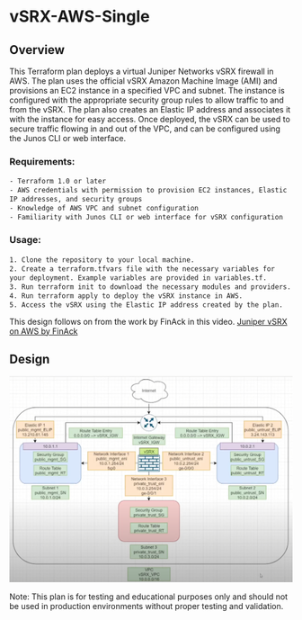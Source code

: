 # vSRX-AWS-Single

## Overview

This Terraform plan deploys a virtual Juniper Networks vSRX firewall in AWS. The plan uses the official vSRX Amazon Machine Image (AMI) and provisions an EC2 instance in a specified VPC and subnet. The instance is configured with the appropriate security group rules to allow traffic to and from the vSRX. The plan also creates an Elastic IP address and associates it with the instance for easy access. Once deployed, the vSRX can be used to secure traffic flowing in and out of the VPC, and can be configured using the Junos CLI or web interface.

### Requirements:

	- Terraform 1.0 or later
	- AWS credentials with permission to provision EC2 instances, Elastic IP addresses, and security groups
	- Knowledge of AWS VPC and subnet configuration
	- Familiarity with Junos CLI or web interface for vSRX configuration

### Usage:

	1. Clone the repository to your local machine.
	2. Create a terraform.tfvars file with the necessary variables for your deployment. Example variables are provided in variables.tf.
	3. Run terraform init to download the necessary modules and providers.
	4. Run terraform apply to deploy the vSRX instance in AWS.
	5. Access the vSRX using the Elastic IP address created by the plan.

This design follows on from the work by FinAck in this video. [Juniper vSRX on AWS by FinAck](https://www.youtube.com/watch?v=JT7jb8VxA7c)

## Design

![](aws_vsrx_design.png)

Note: This plan is for testing and educational purposes only and should not be used in production environments without proper testing and validation.
